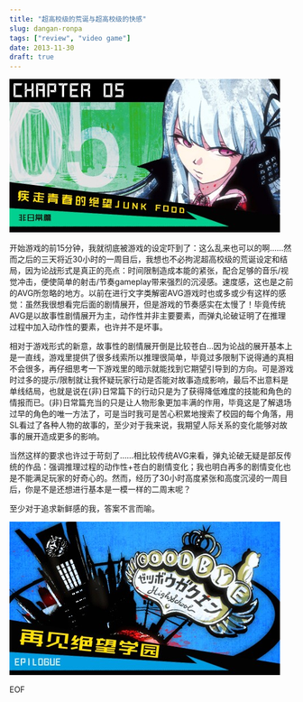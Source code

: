 ```yaml
---
title: "超高校级的荒诞与超高校级的快感"
slug: dangan-ronpa
tags: ["review", "video game"]
date: 2013-11-30
draft: true
---
```


![start](./start.jpeg)

<!--more-->

开始游戏的前15分钟，我就彻底被游戏的设定吓到了：这么乱来也可以的啊……然而之后的三天将近30小时的一周目后，我想也不必拘泥超高校级的荒诞设定和结局，因为论战形式是真正的亮点：时间限制造成本能的紧张，配合足够的音乐/视觉冲击，便使简单的射击/节奏gameplay带来强烈的沉浸感。速度感，这也是之前的AVG所忽略的地方。以前在进行文字类解密AVG游戏时也或多或少有这样的感觉：虽然我很想看完后面的剧情展开，但是游戏的节奏感实在太慢了！毕竟传统AVG是以故事性剧情展开为主，动作性并非主要要素，而弹丸论破证明了在推理过程中加入动作性的要素，也许并不是坏事。

相对于游戏形式的新意，故事性的剧情展开倒是比较苍白…因为论战的展开基本上是一直线，游戏里提供了很多线索所以推理很简单，毕竟过多限制下说得通的真相不会很多，再仔细思考一下游戏里的暗示就能找到它期望引导到的方向。可是游戏时过多的提示/限制就让我怀疑玩家行动是否能对故事造成影响，最后不出意料是单线结局，也就是说在(非)日常篇下的行动只是为了获得降低难度的技能和角色的情报而已。(非)日常篇充当的只是让人物形象更加丰满的作用，毕竟这是了解退场过早的角色的唯一方法了，可是当时我可是苦心积累地搜索了校园的每个角落，用SL看过了各种人物的故事的，至少对于我来说，我期望人际关系的变化能够对故事的展开造成更多的影响。

当然这样的要求也许过于苛刻了……相比较传统AVG来看，弹丸论破无疑是部反传统的作品：强调推理过程的动作性+苍白的剧情变化；我也明白再多的剧情变化也是不能满足玩家的好奇心的。然而，经历了30小时高度紧张和高度沉浸的一周目后，你是不是还想进行基本是一模一样的二周末呢？

至少对于追求新鲜感的我，答案不言而喻。

![end](./end.jpeg)

EOF
